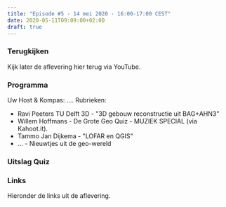 ```yaml
---
title: "Episode #5 - 14 mei 2020 - 16:00-17:00 CEST"
date: 2020-05-11T09:09:00+02:00
draft: true
---
```


### Terugkijken
Kijk later de aflevering hier terug via YouTube.


### Programma

Uw Host & Kompas: .... Rubrieken:

* Ravi Peeters TU Delft 3D - "3D gebouw reconstructie uit BAG+AHN3"
* Willem Hoffmans - De Grote Geo Quiz - MUZIEK SPECIAL (via Kahoot.it).
* Tammo Jan Dijkema - "LOFAR en QGIS"
* ... - Nieuwtjes uit de geo-wereld

### Uitslag Quiz

### Links

Hieronder de links uit de aflevering.

